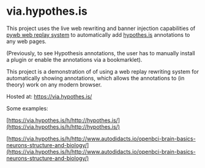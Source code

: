 via.hypothes.is
================

This project uses the live web rewriting and banner injection capabilities of [pywb web replay system](https://github.com/ikreymer/pywb) to automatically add [hypothes.is](https://hypothes.is) annotations to any web pages.

(Previously, to see Hypothesis annotations, the user has to manually install a plugin or enable the annotations via a bookmarklet).

This project is a demonstration of of using a web replay rewriting system for automatically showing annotations, which allows the annotations to (in theory) work on any modern browser.

Hosted at: https://via.hypothes.is/

Some examples:

[https://via.hypothes.is/h/http://hypothes.is/](https://via.hypothes.is/h/http://hypothes.is/)

[https://via.hypothes.is/h/http://www.autodidacts.io/openbci-brain-basics-neurons-structure-and-biology/](https://via.hypothes.is/h/http://www.autodidacts.io/openbci-brain-basics-neurons-structure-and-biology/)
